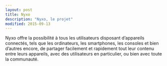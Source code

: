 ```yaml
---
layout: post
title: Nyxo
description: "Nyxo, le projet"
modified: 2015-09-13
---
```


Nyxo offre la possibilité à tous les utilisateurs disposant d’appareils connectés, tels que les ordinateurs, les smartphones, les consoles et bien d’autres encore, de partager facilement et rapidement tout leur contenu entre leurs appareils, avec des utilisateurs en particulier, ou bien avec toute la communauté.
